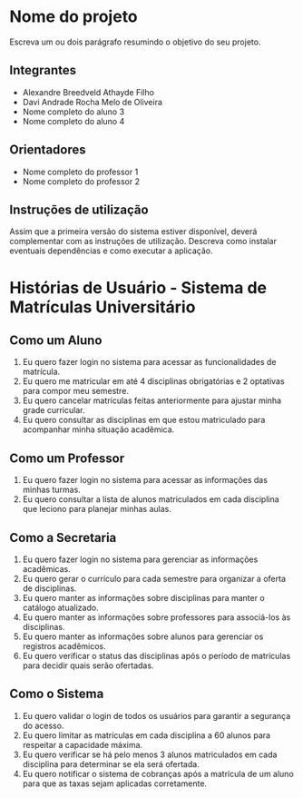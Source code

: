 # Nome do projeto
Escreva um ou dois parágrafo resumindo o objetivo do seu projeto.

## Integrantes
* Alexandre Breedveld Athayde Filho
* Davi Andrade Rocha Melo de Oliveira
* Nome completo do aluno 3
* Nome completo do aluno 4

## Orientadores
* Nome completo do professor 1
* Nome completo do professor 2

## Instruções de utilização
Assim que a primeira versão do sistema estiver disponível, deverá complementar com as instruções de utilização. Descreva como instalar eventuais dependências e como executar a aplicação.

# Histórias de Usuário - Sistema de Matrículas Universitário

## Como um Aluno

1. Eu quero fazer login no sistema para acessar as funcionalidades de matrícula.
2. Eu quero me matricular em até 4 disciplinas obrigatórias e 2 optativas para compor meu semestre.
3. Eu quero cancelar matrículas feitas anteriormente para ajustar minha grade curricular.
4. Eu quero consultar as disciplinas em que estou matriculado para acompanhar minha situação acadêmica.

## Como um Professor

1. Eu quero fazer login no sistema para acessar as informações das minhas turmas.
2. Eu quero consultar a lista de alunos matriculados em cada disciplina que leciono para planejar minhas aulas.

## Como a Secretaria

1. Eu quero fazer login no sistema para gerenciar as informações acadêmicas.
2. Eu quero gerar o currículo para cada semestre para organizar a oferta de disciplinas.
3. Eu quero manter as informações sobre disciplinas para manter o catálogo atualizado.
4. Eu quero manter as informações sobre professores para associá-los às disciplinas.
5. Eu quero manter as informações sobre alunos para gerenciar os registros acadêmicos.
6. Eu quero verificar o status das disciplinas após o período de matrículas para decidir quais serão ofertadas.

## Como o Sistema

1. Eu quero validar o login de todos os usuários para garantir a segurança do acesso.
2. Eu quero limitar as matrículas em cada disciplina a 60 alunos para respeitar a capacidade máxima.
3. Eu quero verificar se há pelo menos 3 alunos matriculados em cada disciplina para determinar se ela será ofertada.
4. Eu quero notificar o sistema de cobranças após a matrícula de um aluno para que as taxas sejam aplicadas corretamente.
